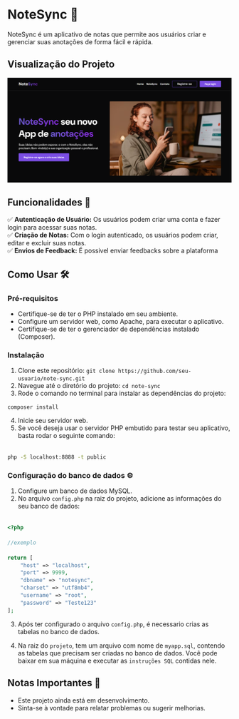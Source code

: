 # NoteSync 📝

NoteSync é um aplicativo de notas que permite aos usuários criar e gerenciar suas anotações de forma fácil e rápida.

## Visualização do Projeto
<img src=".github/preview.png">

## Funcionalidades 🚀

:white_check_mark: **Autenticação de Usuário:** Os usuários podem criar uma conta e fazer login para acessar suas notas.<br>
:white_check_mark: **Criação de Notas:** Com o login autenticado, os usuários podem criar, editar e excluir suas notas.<br>
:white_check_mark: **Envios de Feedback:** É possivel enviar feedbacks sobre a plataforma<br>


## Como Usar 🛠️

### Pré-requisitos

- Certifique-se de ter o PHP instalado em seu ambiente.
- Configure um servidor web, como Apache, para executar o aplicativo.
- Certifique-se de ter o gerenciador de dependências instalado (Composer).

### Instalação

1. Clone este repositório: `git clone https://github.com/seu-usuario/note-sync.git`
2. Navegue até o diretório do projeto: `cd note-sync`
3. Rode o comando no terminal para instalar as dependências do projeto:
```
composer install
```
4. Inicie seu servidor web. 
5. Se você deseja usar o servidor PHP embutido para testar seu aplicativo, basta rodar o seguinte comando:

```bash

php -S localhost:8888 -t public

```

### Configuração do banco de dados ⚙️

1. Configure um banco de dados MySQL.
2. No arquivo `config.php` na raiz do projeto, adicione as informações do seu banco de dados:

```php

<?php 

//exemplo

return [
    "host" => "localhost",
    "port" => 9999,
    "dbname" => "notesync",
    "charset" => "utf8mb4",
    "username" => "root", 
    "password" => "Teste123"
];

```
3. Após ter configurado o arquivo `config.php`, é necessario crias as tabelas no banco de dados.

4. Na raiz do `projeto`, tem um arquivo com nome de `myapp.sql`, contendo as tabelas que precisam ser criadas no banco de dados. Você pode baixar em sua máquina e executar as `instruções SQL` contidas nele.


## Notas Importantes 📜

- Este projeto ainda está em desenvolvimento.
- Sinta-se à vontade para relatar problemas ou sugerir melhorias.






